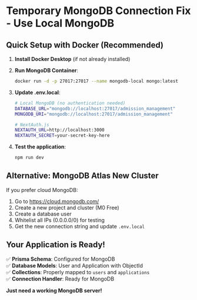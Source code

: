 # Temporary MongoDB Connection Fix - Use Local MongoDB

## Quick Setup with Docker (Recommended)

1. **Install Docker Desktop** (if not already installed)
2. **Run MongoDB Container**:
   ```bash
   docker run -d -p 27017:27017 --name mongodb-local mongo:latest
   ```

3. **Update .env.local**:
   ```bash
   # Local MongoDB (no authentication needed)
   DATABASE_URL="mongodb://localhost:27017/admission_management"
   MONGODB_URI="mongodb://localhost:27017/admission_management"
   
   # NextAuth.js
   NEXTAUTH_URL=http://localhost:3000
   NEXTAUTH_SECRET=your-secret-key-here
   ```

4. **Test the application**:
   ```bash
   npm run dev
   ```

## Alternative: MongoDB Atlas New Cluster

If you prefer cloud MongoDB:

1. Go to https://cloud.mongodb.com/
2. Create a new project and cluster (M0 Free)
3. Create a database user
4. Whitelist all IPs (0.0.0.0/0) for testing
5. Get the new connection string and update `.env.local`

## Your Application is Ready!

✅ **Prisma Schema**: Configured for MongoDB  
✅ **Database Models**: User and Application with ObjectId  
✅ **Collections**: Properly mapped to `users` and `applications`  
✅ **Connection Handler**: Ready for MongoDB  

**Just need a working MongoDB server!**